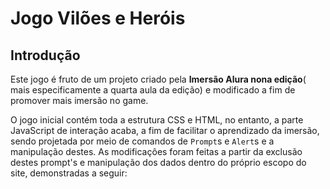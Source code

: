 # Jogo Vilões e Heróis

## Introdução
 Este jogo é fruto de um projeto criado pela **Imersão Alura nona edição**( mais especificamente a quarta aula da edição) e modificado a fim de promover mais imersão no game.
 
 O jogo inicial contém toda a estrutura CSS e HTML, no entanto, a parte JavaScript de interação acaba, a fim de facilitar o aprendizado da imersão, sendo projetada por meio de comandos de `Prompt`s e `Alert`s e a manipulação destes. As modificaçôes foram feitas a partir da exclusão destes prompt's e manipulação dos dados dentro do próprio escopo do site, demonstradas a seguir:
 

